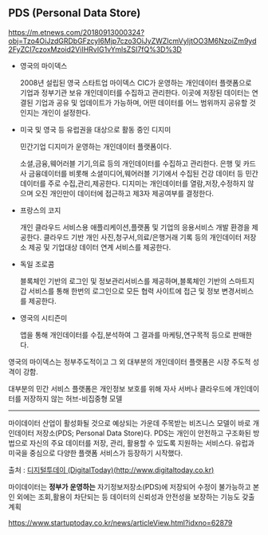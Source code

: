 ## PDS (Personal Data Store)

https://m.etnews.com/20180913000324?obj=Tzo4OiJzdGRDbGFzcyI6Mjp7czo3OiJyZWZlcmVyIjtOO3M6NzoiZm9yd2FyZCI7czoxMzoid2ViIHRvIG1vYmlsZSI7fQ%3D%3D





- 영국의 마이덱스 

  2008년 설립된 영국 스타트업 마이덱스 CIC가 운영하는 개인데이터 플랫폼으로 기업과 정부기관 보유 개인데이터를 수집하고 관리한다. 이곳에 저장된 데이터는 연결된 기업과 공유 및 업데이트가 가능하며, 어떤 데이터를 어느 범위까지 공유할 것인지는 개인이 설정한다.

- 미국 및 영국 등 유럽권을 대상으로 활동 중인 디지미

  민간기업 디지미가 운영하는 개인데이터 플랫폼이다.

  소셜,금융,웨어러블 기기,의료 등의 개인데이터를 수집하고 관리한다. 은행 및 카드사 금융데이터를 비롯해 소셜미디어,웨어러블 기기에서 수집된 건강 데이터 등 민간데이터를 주로 수집,관리,제공한다. 디지미는 개인데이터를 열람,저장,수정하지 않으며 오진 개인만이 데이터에 접근하고 제3자 제공여부를 결정한다.

- 프랑스의 코지

  개인 클라우드 서비스용 애플리케이션,플랫폼 및 기업의 응용서비스 개발 환경을 제공한다. 클라우드 기반 개인 사진,청구서,의료/은행거래 기록 등의 개인데이터 저장소 제공 및 기업대상 데이터 연계 서비스를 제공한다.

- 독일  조로콤

  블록체인 기반의 로그인 및 정보관리서비스를 제공하며,블록체인 기반의 스마트지갑 서비스를 통해 한번의 로그인으로 모든 협력 사이트에 접근 및 정보 변경서비스를 제공한다.

- 영국의 시티즌미

  앱을 통해 개인데이터를 수집,분석하여 그 결과를 마케팅,연구목적 등으로 판매한다.



영국의 마이덱스는 정부주도적이고 그 외 대부분의 개인데이터 플랫폼은 시장 주도적 성격이 강함.

대부분의 민간 서비스 플랫폼은 개인정보 보호를 위해 자사 서버나 클라우드에 개인데이터를 저장하지 않는 허브-비집중형 모델

---



마이데이터 산업이 활성화될 것으로 예상되는 가운데 주목받는 비즈니스 모델이 바로 개인데이터 저장소(PDS; Personal Data Store)다. PDS는 개인이 안전하고 구조화된 방법으로 자신의 주요 데이터를 저장, 관리, 활용할 수 있도록 지원하는 서비스다. 유럽과 미국을 중심으로 다양한 플랫폼 서비스가 등장하기 시작했다.

출처 : [디지털투데이 (DigitalToday)(http://www.digitaltoday.co.kr)](http://www.digitaltoday.co.kr/news/articleView.html?idxno=203476)



 마이데이터는 **정부가 운영하는** 자기정보저장소(PDS)에 저장되어 수정이 불가능하고 본인 외에는 조회,활용이 차단되는 등 데이터의 신뢰성과 안전성을 보장하는 기능도 갖출 계획

https://www.startuptoday.co.kr/news/articleView.html?idxno=62879
